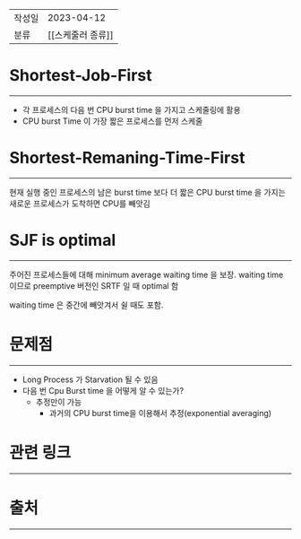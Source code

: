 |                   |                                                                                   |
|:------------------|:----------------------------------------------------------------------------------|
|    작성일            |                                                                     2023-04-12    |
|      분류           |        [[스케줄러 종류]]                                                        |  



# Shortest-Job-First
---
- 각 프로세스의 다음 번 CPU burst time 을 가지고 스케줄링에 활용
- CPU burst Time 이 가장 짧은 프로세스를 먼저 스케줄

# Shortest-Remaning-Time-First
---
현재 실행 중인 프로세스의 남은 burst time 보다 더 짧은 CPU burst time 을 가지는 새로운 프로세스가 도착하면 CPU를 빼앗김

# SJF is optimal
---
주어진 프로세스들에 대해 minimum average waiting time 을 보장. waiting time 이므로 preemptive 버전인 SRTF 일 때 optimal 함

waiting time 은 중간에 빼앗겨서 쉴 때도 포함.

# 문제점
---
- Long Process 가 Starvation 될 수 있음
- 다음 번 Cpu Burst time 을 어떻게 알 수 있는가?
	- 추정만이 가능
		- 과거의 CPU burst time을 이용해서 추정(exponential averaging)


# 관련 링크
---

# 출처
---